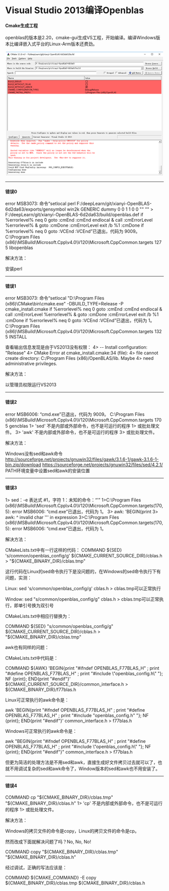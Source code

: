 # Visual Studio 2013编译Openblas

#### Cmake生成工程

openblas的版本是2.20，cmake-gui生成VS工程，开始编译。编译Windows版本比编译嵌入式平台的Linux-Arm版本还费劲。

![52721440348](https://raw.githubusercontent.com/jdnie/jdnie.github.io/master/public/1527214403481.png)

------

#### 错误0

error MSB3073: 命令“setlocal
perl F:/deepLearn/git/xianyi-OpenBLAS-6d2da63/exports/gensymbol win2k GENERIC dummy 0 0 1 1 0 0 "" "" > F:/deepLearn/git/xianyi-OpenBLAS-6d2da63/build/openblas.def
if %errorlevel% neq 0 goto :cmEnd
:cmEnd
endlocal & call :cmErrorLevel %errorlevel% & goto :cmDone
:cmErrorLevel
exit /b %1
:cmDone
if %errorlevel% neq 0 goto :VCEnd
:VCEnd”已退出，代码为 9009。	C:\Program Files (x86)\MSBuild\Microsoft.Cpp\v4.0\V120\Microsoft.CppCommon.targets	127	5	libopenblas

解决方法：

安装perl

------

#### 错误1

error MSB3073: 命令“setlocal
"D:\Program Files (x86)\CMake\bin\cmake.exe" -DBUILD_TYPE=Release -P cmake_install.cmake
if %errorlevel% neq 0 goto :cmEnd
:cmEnd
endlocal & call :cmErrorLevel %errorlevel% & goto :cmDone
:cmErrorLevel
exit /b %1
:cmDone
if %errorlevel% neq 0 goto :VCEnd
:VCEnd”已退出，代码为 1。	C:\Program Files (x86)\MSBuild\Microsoft.Cpp\v4.0\V120\Microsoft.CppCommon.targets	132	5	INSTALL

查看输出信息发现是由于VS2013没有权限：
4>  -- Install configuration: "Release"
4>  CMake Error at cmake_install.cmake:34 (file):
4>    file cannot create directory: C:/Program Files (x86)/OpenBLAS/lib.  Maybe
4>    need administrative privileges.

解决方法：

以管理员权限运行VS2013

------

#### 错误2

error MSB6006: “cmd.exe”已退出，代码为 9009。	C:\Program Files (x86)\MSBuild\Microsoft.Cpp\v4.0\V120\Microsoft.CppCommon.targets	170	5	gencblas
1>  'sed' 不是内部或外部命令，也不是可运行的程序
1>  或批处理文件。
3>  'awk' 不是内部或外部命令，也不是可运行的程序
3>  或批处理文件。

解决方法：

Windows没有sed和awk命令
http://sourceforge.net/projects/gnuwin32/files/gawk/3.1.6-1/gawk-3.1.6-1-bin.zip/download
https://sourceforge.net/projects/gnuwin32/files/sed/4.2.1/
PATH环境变量中设置sed和awk的安装位置

------

#### 错误3

1>  sed：-e 表达式 #1，字符 1：未知的命令：“'”
1>C:\Program Files (x86)\MSBuild\Microsoft.Cpp\v4.0\V120\Microsoft.CppCommon.targets(170,5): error MSB6006: “cmd.exe”已退出，代码为 1。
3>  awk: 'BEGIN{print
3>  awk: ^ invalid char ''' in expression
3>C:\Program Files (x86)\MSBuild\Microsoft.Cpp\v4.0\V120\Microsoft.CppCommon.targets(170,5): error MSB6006: “cmd.exe”已退出，代码为 1。

解决方法：

CMakeLists.txt中有一行这样的代码：
COMMAND \${SED} 's/common/openblas_config/g' \${CMAKE_CURRENT_SOURCE_DIR}/cblas.h > "${CMAKE_BINARY_DIR}/cblas.tmp"

这行代码在Linux的sed命令执行下是没问题的，在Windows的sed命令执行下有问题，实测：

Linux: sed 's/common/openblas_config/g' cblas.h > cblas.tmp可以正常执行

Window: sed "s/common/openblas_config/g" cblas.h > cblas.tmp可以正常执行，即单引号换为双引号

CMakeLists.txt中相应行替换为：

COMMAND \${SED} "s/common/openblas_config/g" \${CMAKE_CURRENT_SOURCE_DIR}/cblas.h > "${CMAKE_BINARY_DIR}/cblas.tmp"

awk也有同样的问题：

CMakeLists.txt中代码是：

COMMAND \${AWK} 'BEGIN{print \"\#ifndef OPENBLAS_F77BLAS_H\" \; print \"\#define OPENBLAS_F77BLAS_H\" \; print \"\#include \\"openblas_config.h\\" \"}; NF {print}; END{print \"\#endif\"}' \${CMAKE_CURRENT_SOURCE_DIR}/common_interface.h > ${CMAKE_BINARY_DIR}/f77blas.h

Linux可正常执行的awk命令是：

awk 'BEGIN{print "#ifndef OPENBLAS_F77BLAS_H" ; print "#define OPENBLAS_F77BLAS_H" ; print "#include \"openblas_config.h\" "}; NF {print}; END{print "#endif"}' common_interface.h > f77blas.h

Windows可正常执行的awk命令是：

awk "BEGIN{print \"#ifndef OPENBLAS_F77BLAS_H\" ; print \"#define OPENBLAS_F77BLAS_H\" ; print \"#include \\\"openblas_config.h\\\" \"}; NF {print}; END{print \"#endif\"}" common_interface.h > f77blas.h

但更为简洁的处理方法是不用sed和awk，直接生成好文件拷贝过去就可以了，也就不用调试复杂的sed和awk命令了，Window版本的sed和awk也不用安装了。

------

#### 错误4

COMMAND cp "\${CMAKE_BINARY_DIR}/cblas.tmp" "${CMAKE_BINARY_DIR}/cblas.h"
1>  'cp' 不是内部或外部命令，也不是可运行的程序
1>  或批处理文件。

解决方法：

Windows的拷贝文件的命令是copy，Linux的拷贝文件的命令是cp。

然而改成下面就解决问题了吗？No, No, No!

COMMAND copy "\${CMAKE_BINARY_DIR}/cblas.tmp" "${CMAKE_BINARY_DIR}/cblas.h"

经过调试，正确的写法应该是：

COMMAND \${CMAKE_COMMAND} -E copy \${CMAKE_BINARY_DIR}/cblas.tmp ${CMAKE_BINARY_DIR}/cblas.h